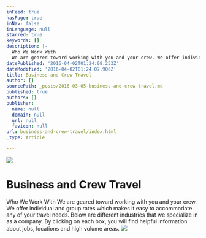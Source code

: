 ```yaml
---
inFeed: true
hasPage: true
inNav: false
inLanguage: null
starred: true
keywords: []
description: |-
  Who We Work With
  We are geared toward working with you and your crew. We offer individual and group rates which makes it easy to accommodate any of your travel needs. Below are different industries that we specialize in as a company. By clicking on each box, you will find helpful information about jobs, locations and high volume areas.
datePublished: '2016-04-02T01:24:08.253Z'
dateModified: '2016-04-02T01:24:07.906Z'
title: Business and Crew Travel
author: []
sourcePath: _posts/2016-03-05-business-and-crew-travel.md
published: true
authors: []
publisher:
  name: null
  domain: null
  url: null
  favicon: null
url: business-and-crew-travel/index.html
_type: Article

---
```

![](https://the-grid-user-content.s3-us-west-2.amazonaws.com/f02a30c2-474b-4cdd-b4a1-33b7f6cb8f76.jpg)

# Business and Crew Travel

Who We Work With
We are geared toward working with you and your crew. We offer individual and group rates which makes it easy to accommodate any of your travel needs. Below are different industries that we specialize in as a company. By clicking on each box, you will find helpful information about jobs, locations and high volume areas.
![](https://the-grid-user-content.s3-us-west-2.amazonaws.com/d7f713ce-a04e-4e4e-b94a-f1a65e6edfe4.jpg)